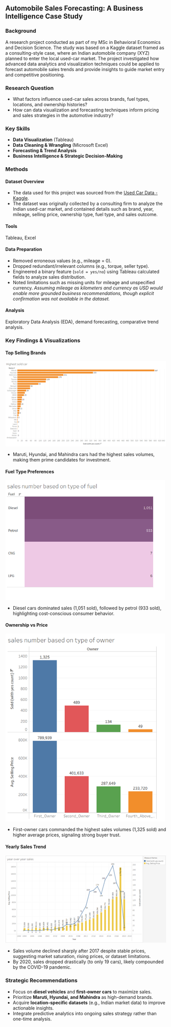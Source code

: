 ## Automobile Sales Forecasting: A Business Intelligence Case Study

### Background
A research project conducted as part of my MSc in Behavioral Economics and Decision Science. The study was based on a Kaggle dataset framed as a consulting-style case, where an Indian automobile company (XYZ) planned to enter the local used-car market. The project investigated how advanced data analytics and visualization techniques could be applied to forecast automobile sales trends and provide insights to guide market entry and competitive positioning.

### Research Question
- What factors influence used-car sales across brands, fuel types, locations, and ownership histories?  
- How can data visualization and forecasting techniques inform pricing and sales strategies in the automotive industry? 

### Key Skills
- **Data Visualization** (Tableau)  
- **Data Cleaning & Wrangling** (Microsoft Excel)  
- **Forecasting & Trend Analysis**  
- **Business Intelligence & Strategic Decision-Making**  

### Methods 
#### Dataset Overview
- The data used for this project was sourced from the [Used Car Data - Kaggle](https://www.kaggle.com/datasets/shubham1kumar/usedcar-data?select=UserCarData.csv).
- The dataset was originally collected by a consulting firm to analyze the Indian used-car market, and contained details such as brand, year, mileage, selling price, ownership type, fuel type, and sales outcome.

#### Tools
Tableau, Excel

#### Data Preparation
- Removed erroneous values (e.g., mileage = 0).  
- Dropped redundant/irrelevant columns (e.g., torque, seller type).  
- Engineered a binary feature (`sold = yes/no`) using Tableau calculated fields to analyze sales distribution.    
- Noted limitations such as missing units for mileage and unspecified currency.
*Assuming mileage as kilometers and currency as USD would enable more grounded business recommendations, though explicit confirmation was not available in the dataset.* 

#### Analysis
Exploratory Data Analysis (EDA), demand forecasting, comparative trend analysis.  

### Key Findings & Visualizations
#### Top Selling Brands
![Brand Sales](images/brand_sales.png)  
- Maruti, Hyundai, and Mahindra cars had the highest sales volumes, making them prime candidates for investment.  

#### Fuel Type Preferences
<img src="images/fuel_type_preferences.png" width="500" />

- Diesel cars dominated sales (1,051 sold), followed by petrol (933 sold), highlighting cost-conscious consumer behavior.  

#### Ownership vs Price
<img src="images/ownership_vs_price.png" width="500" />

- First-owner cars commanded the highest sales volumes (1,325 sold) and higher average prices, signaling strong buyer trust.  

#### Yearly Sales Trend
![Sales Trends](images/yearly_sales_trends.png)  
- Sales volume declined sharply after 2017 despite stable prices, suggesting market saturation, rising prices, or dataset limitations.  
- By 2020, sales dropped drastically (to only 19 cars), likely compounded by the COVID-19 pandemic.  

### Strategic Recommendations
- Focus on **diesel vehicles** and **first-owner cars** to maximize sales.  
- Prioritize **Maruti, Hyundai, and Mahindra** as high-demand brands.  
- Acquire **location-specific datasets** (e.g., Indian market data) to improve actionable insights.  
- Integrate predictive analytics into ongoing sales strategy rather than one-time analysis.
